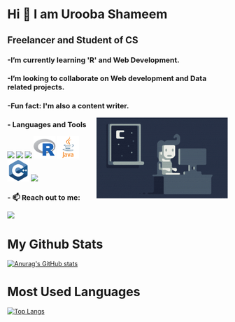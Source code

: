 # Hi 👋 I am Urooba Shameem
## Freelancer and Student of CS


### -I’m currently learning 'R' and Web Development.
### -I’m looking to collaborate on Web development and Data related projects.
### -Fun fact: I'm also a content writer.

<img alt="Night Coding" src="https://raw.githubusercontent.com/AVS1508/AVS1508/master/assets/Night-Coding.gif" align="right"/>

### - Languages and Tools
<span><img style="display:inline" src="https://img.icons8.com/color/50/000000/html-5.png"/></span>
<img style="display:inline" src="https://img.icons8.com/color/50/000000/css3.png"/>
<img style="display:inline" src="https://img.icons8.com/color/50/000000/python.png"/>
<img src="https://raw.githubusercontent.com/github/explore/80688e429a7d4ef2fca1e82350fe8e3517d3494d/topics/r/r.png" width="50" height="50" alt="r logo">
<img src="https://raw.githubusercontent.com/github/explore/5b3600551e122a3277c2c5368af2ad5725ffa9a1/topics/java/java.png" width="50" height="50" alt="java logo">
<img src="https://raw.githubusercontent.com/github/explore/180320cffc25f4ed1bbdfd33d4db3a66eeeeb358/topics/cpp/cpp.png" width="50" height="50" alt="cpp logo">
<img style="display:inline" src="https://img.icons8.com/color/50/000000/visual-studio-code-2019.png"/>

### - 📫 Reach out to me:
<a href="https://www.linkedin.com/in/urooba-shameem-bb8342231/" target="_blank"><img src="https://img.icons8.com/color/48/000000/linkedin.png"/></a>

# My Github Stats
[![Anurag's GitHub stats](https://github-readme-stats.vercel.app/api?username=UroobaShameem&show_icons=true&hide_title=true&text_color=fff&bg_color=000)](https://github.com/anuraghazra/github-readme-stats)

# Most Used Languages
[![Top Langs](https://github-readme-stats.vercel.app/api/top-langs/?username=UroobaShameem&hide_title=true&langs_count=8&text_color=fff&bg_color=000&layout=compact)](https://github.com/UroobaShameem/github-readme-stats)
